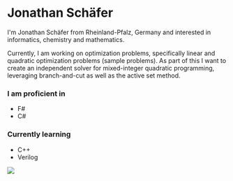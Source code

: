 # Jonathan Schäfer
I'm Jonathan Schäfer from Rheinland-Pfalz, Germany and interested in informatics, chemistry and mathematics.

Currently, I am working on optimization problems, specifically linear and quadratic optimization problems (sample problems). As part of this I want to create an independent solver for mixed-integer quadratic programming, leveraging branch-and-cut as well as the active set method.



### I am proficient in
  - F#
  - C#

### Currently learning
  - C++
  - Verilog

<p><img src="https://github-readme-stats.vercel.app/api/top-langs/?username=Jonathan-Schaefer-git&hide=css,scss&theme=gotham&hide_border=true"></p>

[sample problems]: https://github.com/Jonathan-Schaefer-git/ILP-MILP-Projects
